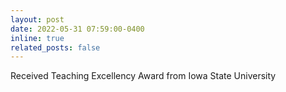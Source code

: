 ```yaml
---
layout: post
date: 2022-05-31 07:59:00-0400
inline: true
related_posts: false
---
```


Received Teaching Excellency Award from Iowa State University
